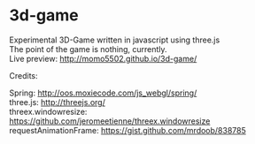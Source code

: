 # 3d-game 

Experimental 3D-Game written in javascript using three.js  
The point of the game is nothing, currently.  
Live preview: http://momo5502.github.io/3d-game/  
  
  
    
Credits:  
  
  Spring: http://oos.moxiecode.com/js_webgl/spring/  
  three.js: http://threejs.org/  
  threex.windowresize: https://github.com/jeromeetienne/threex.windowresize  
  requestAnimationFrame: https://gist.github.com/mrdoob/838785  
  
